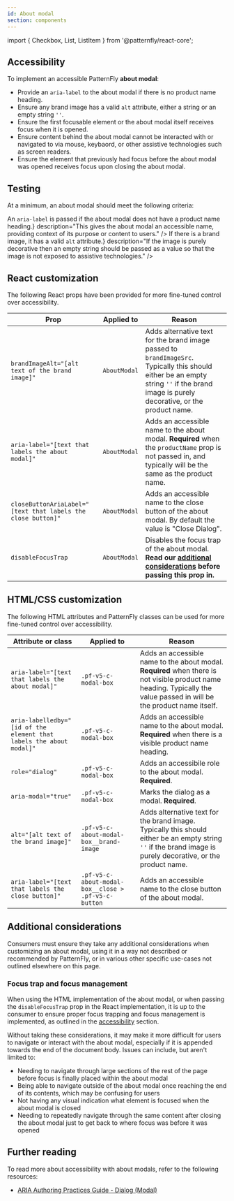 ```yaml
---
id: About modal
section: components
---
```



import { Checkbox, List, ListItem } from '@patternfly/react-core';

## Accessibility

To implement an accessible PatternFly **about modal**:

- Provide an `aria-label` to the about modal if there is no product name heading.
- Ensure any brand image has a valid `alt` attribute, either a string or an empty string `''`.
- Ensure the first focusable element or the about modal itself receives focus when it is opened.
- Ensure content behind the about modal cannot be interacted with or navigated to via mouse, keybaord, or other assistive technologies such as screen readers.
- Ensure the element that previously had focus before the about modal was opened receives focus upon closing the about modal.

## Testing

At a minimum, an about modal should meet the following criteria:

<List isPlain>
  <ListItem>
    <Checkbox id="aboutModal-a11y-checkbox-1" label={<span>An <code className="ws-code">aria-label</code> is passed if the about modal does not have a product name heading.</span>} description="This gives the about modal an accessible name, providing context of its purpose or content to users." />
  </ListItem>
  <ListItem>
    <Checkbox id="aboutModal-a11y-checkbox-2" label={<span>If there is a brand image, it has a valid <code className="ws-code">alt</code> attribute.</span>} description="If the image is purely decorative then an empty string should be passed as a value so that the image is not exposed to assistive technologies." />
  </ListItem>
  <ListItem>
    <Checkbox id="aboutModal-a11y-checkbox-3" label="The first focusable element, or the about modal itself, receives focus when the about modal is opened." />
  </ListItem>
  <ListItem>
    <Checkbox id="aboutModal-a11y-checkbox-4" label="Any content behind the about modal cannot be interacted with or navigated to." descriptjon="Upon reaching the end of the about modal, focus should either wrap back to the beginning of the about modal (for keyboard) or navigation should simply be prevented (for assistive technologies such as screen readers)." />
  </ListItem>
  <ListItem>
    <Checkbox id="aboutModal-a11y-checkbox-5" label="The last element to have focus before the about modal was opened should receive focus after it is closed." descriptjon="Typically this will be whatever triggered the about modal to open. If that element no longer exists, then the element closest to it should receive focus." />
  </ListItem>
</List>

## React customization

The following React props have been provided for more fine-tuned control over accessibility.

| Prop | Applied to | Reason | 
|---|---|---|
| `brandImageAlt="[alt text of the brand image]"` | `AboutModal` | Adds alternative text for the brand image passed to `brandImageSrc`. Typically this should either be an empty string `''` if the brand image is purely decorative, or the product name. |
| `aria-label="[text that labels the about modal]"` | `AboutModal` | Adds an accessible name to the about modal. **Required** when the `productName` prop is not passed in, and typically will be the same as the product name. |
| `closeButtonAriaLabel="[text that labels the close button]"` | `AboutModal` | Adds an accessible name to the close button of the about modal. By default the value is "Close Dialog". |
| `disableFocusTrap` | `AboutModal` | Disables the focus trap of the about modal. **Read our [additional considerations](#additional-considerations) before passing this prop in.** |

## HTML/CSS customization

The following HTML attributes and PatternFly classes can be used for more fine-tuned control over accessibility.

| Attribute or class | Applied to | Reason | 
|---|---|---|
| `aria-label="[text that labels the about modal]"` | `.pf-v5-c-modal-box` | Adds an accessible name to the about modal. **Required** when there is not visible product name heading. Typically the value passed in will be the product name itself. |
| `aria-labelledby="[id of the element that labels the about modal]"` | `.pf-v5-c-modal-box` | Adds an accessible name to the about modal. **Required** when there is a visible product name heading. |
| `role="dialog"` | `.pf-v5-c-modal-box` | Adds an accessibile role to the about modal. **Required**. |
| `aria-modal="true"` | `.pf-v5-c-modal-box` | Marks the dialog as a modal. **Required**. |
| `alt="[alt text of the brand image]"` | `.pf-v5-c-about-modal-box__brand-image` | Adds alternative text for the brand image. Typically this should either be an empty string `''` if the brand image is purely decorative, or the product name. |
| `aria-label="[text that labels the close button]"` | `.pf-v5-c-about-modal-box__close > .pf-v5-c-button` | Adds an accessible name to the close button of the about modal. |

## Additional considerations

Consumers must ensure they take any additional considerations when customizing an about modal, using it in a way not described or recommended by PatternFly, or in various other specific use-cases not outlined elsewhere on this page.

### Focus trap and focus management

When using the HTML implementation of the about modal, or when passing the `disableFocusTrap` prop in the React implementation, it is up to the consumer to ensure proper focus trapping and focus management is implemented, as outlined in the [accessibility](#accessibility) section.

Without taking these considerations, it may make it more difficult for users to navigate or interact with the about modal, especially if it is appended towards the end of the document body. Issues can include, but aren't limited to:

- Needing to navigate through large sections of the rest of the page before focus is finally placed within the about modal
- Being able to navigate outside of the about modal once reaching the end of its contents, which may be confusing for users
- Not having any visual indication what element is focused when the about modal is closed
- Needing to repeatedly navigate through the same content after closing the about modal just to get back to where focus was before it was opened

## Further reading

To read more about accessibility with about modals, refer to the following resources:

- [ARIA Authoring Practices Guide - Dialog (Modal)](https://www.w3.org/WAI/ARIA/apg/patterns/dialog-modal/)
